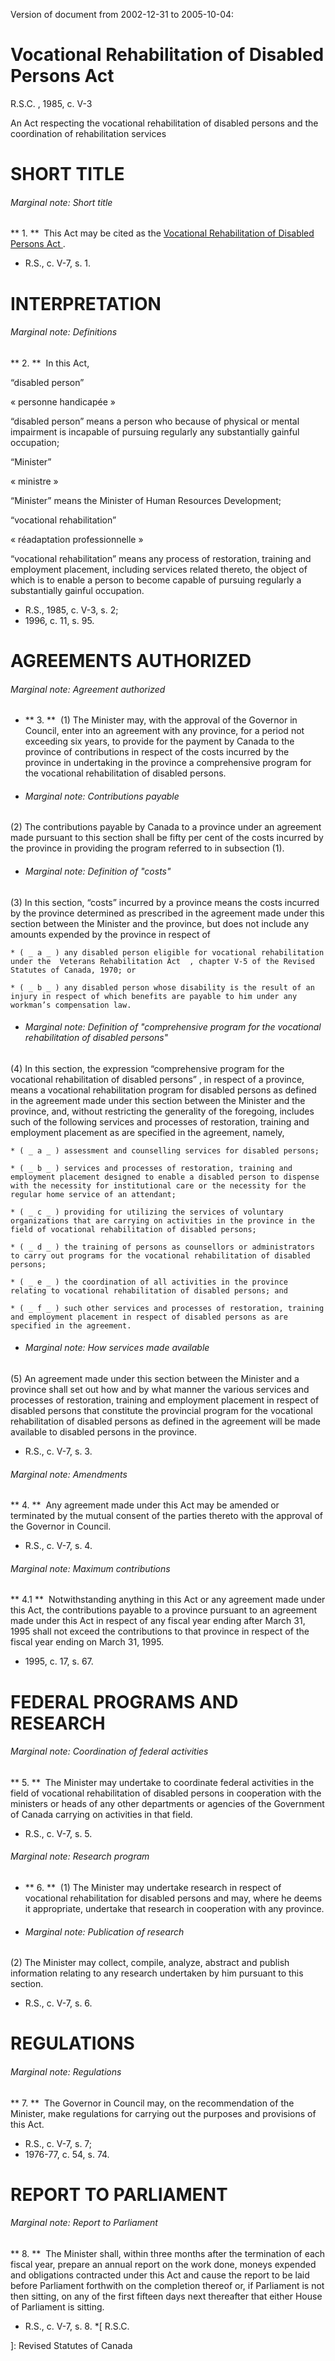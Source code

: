 Version of document from 2002-12-31 to 2005-10-04:

#  Vocational Rehabilitation of Disabled Persons Act

R.S.C.  , 1985, c. V-3

An Act respecting the vocational rehabilitation of disabled persons and the
coordination of rehabilitation services

#  SHORT TITLE

######  Marginal note:  Short title

** 1\.  **  This Act may be cited as the  [ Vocational Rehabilitation of Disabled Persons Act ](/eng/acts/V-3) . 

  * R.S., c. V-7, s. 1. 

#  INTERPRETATION

######  Marginal note:  Definitions

** 2\.  **  In this Act, 

“disabled person”

« personne handicapée »

    

“disabled person”  means a person who because of physical or mental impairment
is incapable of pursuing regularly any substantially gainful occupation;

“Minister”

« ministre »

    

“Minister”  means the Minister of Human Resources Development;

“vocational rehabilitation”

« réadaptation professionnelle »

    

“vocational rehabilitation”  means any process of restoration, training and
employment placement, including services related thereto, the object of which
is to enable a person to become capable of pursuing regularly a substantially
gainful occupation.

  * R.S., 1985, c. V-3, s. 2; 
  * 1996, c. 11, s. 95. 

#  AGREEMENTS AUTHORIZED

######  Marginal note:  Agreement authorized

  * ** 3\.  **  (1) The Minister may, with the approval of the Governor in Council, enter into an agreement with any province, for a period not exceeding six years, to provide for the payment by Canada to the province of contributions in respect of the costs incurred by the province in undertaking in the province a comprehensive program for the vocational rehabilitation of disabled persons. 

  * ######  Marginal note:  Contributions payable 

(2) The contributions payable by Canada to a province under an agreement made
pursuant to this section shall be fifty per cent of the costs incurred by the
province in providing the program referred to in subsection (1).

  * ######  Marginal note:  Definition of "costs" 

(3) In this section,  “costs”  incurred by a province means the costs incurred
by the province determined as prescribed in the agreement made under this
section between the Minister and the province, but does not include any
amounts expended by the province in respect of

    * ( _ a _ ) any disabled person eligible for vocational rehabilitation under the  Veterans Rehabilitation Act  , chapter V-5 of the Revised Statutes of Canada, 1970; or 

    * ( _ b _ ) any disabled person whose disability is the result of an injury in respect of which benefits are payable to him under any workman’s compensation law. 

  * ######  Marginal note:  Definition of "comprehensive program for the vocational rehabilitation of disabled persons" 

(4) In this section, the expression  “comprehensive program for the vocational
rehabilitation of disabled persons”  , in respect of a province, means a
vocational rehabilitation program for disabled persons as defined in the
agreement made under this section between the Minister and the province, and,
without restricting the generality of the foregoing, includes such of the
following services and processes of restoration, training and employment
placement as are specified in the agreement, namely,

    * ( _ a _ ) assessment and counselling services for disabled persons; 

    * ( _ b _ ) services and processes of restoration, training and employment placement designed to enable a disabled person to dispense with the necessity for institutional care or the necessity for the regular home service of an attendant; 

    * ( _ c _ ) providing for utilizing the services of voluntary organizations that are carrying on activities in the province in the field of vocational rehabilitation of disabled persons; 

    * ( _ d _ ) the training of persons as counsellors or administrators to carry out programs for the vocational rehabilitation of disabled persons; 

    * ( _ e _ ) the coordination of all activities in the province relating to vocational rehabilitation of disabled persons; and 

    * ( _ f _ ) such other services and processes of restoration, training and employment placement in respect of disabled persons as are specified in the agreement. 

  * ######  Marginal note:  How services made available 

(5) An agreement made under this section between the Minister and a province
shall set out how and by what manner the various services and processes of
restoration, training and employment placement in respect of disabled persons
that constitute the provincial program for the vocational rehabilitation of
disabled persons as defined in the agreement will be made available to
disabled persons in the province.

  * R.S., c. V-7, s. 3. 

######  Marginal note:  Amendments

** 4\.  **  Any agreement made under this Act may be amended or terminated by the mutual consent of the parties thereto with the approval of the Governor in Council. 

  * R.S., c. V-7, s. 4. 

######  Marginal note:  Maximum contributions

** 4.1  **  Notwithstanding anything in this Act or any agreement made under this Act, the contributions payable to a province pursuant to an agreement made under this Act in respect of any fiscal year ending after March 31, 1995 shall not exceed the contributions to that province in respect of the fiscal year ending on March 31, 1995. 

  * 1995, c. 17, s. 67. 

#  FEDERAL PROGRAMS AND RESEARCH

######  Marginal note:  Coordination of federal activities

** 5\.  **  The Minister may undertake to coordinate federal activities in the field of vocational rehabilitation of disabled persons in cooperation with the ministers or heads of any other departments or agencies of the Government of Canada carrying on activities in that field. 

  * R.S., c. V-7, s. 5. 

######  Marginal note:  Research program

  * ** 6\.  **  (1) The Minister may undertake research in respect of vocational rehabilitation for disabled persons and may, where he deems it appropriate, undertake that research in cooperation with any province. 

  * ######  Marginal note:  Publication of research 

(2) The Minister may collect, compile, analyze, abstract and publish
information relating to any research undertaken by him pursuant to this
section.

  * R.S., c. V-7, s. 6. 

#  REGULATIONS

######  Marginal note:  Regulations

** 7\.  **  The Governor in Council may, on the recommendation of the Minister, make regulations for carrying out the purposes and provisions of this Act. 

  * R.S., c. V-7, s. 7; 
  * 1976-77, c. 54, s. 74. 

#  REPORT TO PARLIAMENT

######  Marginal note:  Report to Parliament

** 8\.  **  The Minister shall, within three months after the termination of each fiscal year, prepare an annual report on the work done, moneys expended and obligations contracted under this Act and cause the report to be laid before Parliament forthwith on the completion thereof or, if Parliament is not then sitting, on any of the first fifteen days next thereafter that either House of Parliament is sitting. 

  * R.S., c. V-7, s. 8. 
  *[
  R.S.C.

 ]: Revised Statutes of Canada

